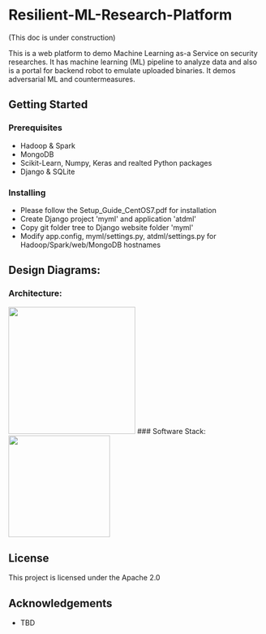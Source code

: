 # Resilient-ML-Research-Platform 
(This doc is under construction)

This is a web platform to demo Machine Learning as-a Service on security researches. 
It has machine learning (ML) pipeline to analyze data and also is a portal for backend robot to emulate uploaded binaries.
It demos adversarial ML and countermeasures.

## Getting Started
### Prerequisites
* Hadoop & Spark
* MongoDB
* Scikit-Learn, Numpy, Keras and realted Python packages
* Django & SQLite

### Installing
* Please follow the Setup_Guide_CentOS7.pdf for installation
* Create Django project 'myml' and application 'atdml'
* Copy git folder tree to Django website folder 'myml'
* Modify app.config, myml/settings.py, atdml/settings.py for Hadoop/Spark/web/MongoDB hostnames

## Design Diagrams:
### Architecture:
<img src="../master/atdml/static/atdml/img/mlaas_arch_gpu.png" height="250">
### Software Stack:
<img src="../master/atdml/static/atdml/img/sw_stack.png" height="200">

## License
This project is licensed under the Apache 2.0 


## Acknowledgements
* TBD

